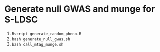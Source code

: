 # Generate null GWAS and munge for S-LDSC 

1. `Rscript generate_random_pheno.R`
2. `bash generate_null_gwas.sh`
3. `bash call_mtag_munge.sh`
